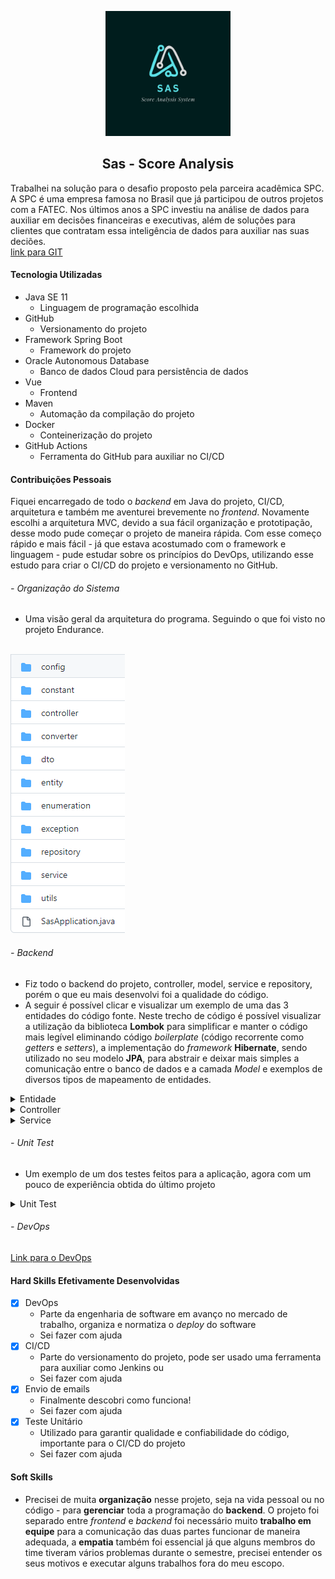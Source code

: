 ﻿<p align="center"> <img src="https://github.com/API-5-SEMESTRE/documentacao/blob/main/logo/logo.jpeg?raw=true" class="center" width=200/> </p>
<h2 align="center">
Sas - Score Analysis
</h2>

Trabalhei na solução para o desafio proposto pela parceira acadêmica SPC.<br>
A SPC é uma empresa famosa no Brasil que já participou de outros projetos com a FATEC. Nos últimos anos a SPC investiu na análise de dados para auxiliar em decisões financeiras e executivas, além de soluções para clientes que contratam essa inteligência de dados para auxiliar nas suas deciões. <br>
[link para GIT](https://github.com/API-5-SEMESTRE)


#### Tecnologia Utilizadas
- Java SE 11
    - Linguagem de programação escolhida
- GitHub
    - Versionamento do projeto
- Framework Spring Boot
    - Framework do projeto
- Oracle Autonomous Database
    - Banco de dados Cloud para persistência de dados
- Vue
    - Frontend
- Maven
    - Automação da compilação do projeto
- Docker
    - Conteinerização do projeto
- GitHub Actions
    - Ferramenta do GitHub para auxiliar no CI/CD

#### Contribuições Pessoais
Fiquei encarregado de todo o <i>backend</i> em Java do projeto, CI/CD, arquitetura e também me aventurei brevemente no <i>frontend</i>. Novamente escolhi a arquitetura MVC, devido a sua fácil organização e prototipação, desse modo pude começar o projeto de maneira rápida. Com esse começo rápido e mais fácil - já que estava acostumado com o framework e linguagem - pude estudar sobre os princípios do DevOps, utilizando esse estudo para criar o CI/CD do projeto e versionamento no GitHub.
###### - Organização do Sistema
- Uma visão geral da arquitetura do programa. Seguindo o que foi visto no projeto Endurance.
<br>
<img src="img/MVC2.png">
<br>

###### - <i>Backend</i>
- Fiz todo o backend do projeto, controller, model, service e repository, porém o que eu mais desenvolvi foi a qualidade do código.
- A seguir é possível clicar e visualizar um exemplo de uma das 3 entidades do código fonte. Neste trecho de código é possível visualizar a utilização da biblioteca <b>Lombok</b> para simplificar e manter o código mais legível eliminando código <i>boilerplate</i> (código recorrente como <i>getters</i> e <i>setters</i>), a implementação do <i>framework</i> <b>Hibernate</b>, sendo utilizado no seu modelo <b>JPA</b>, para abstrair e deixar mais simples a comunicação entre o banco de dados e a camada <i>Model</i> e exemplos de diversos tipos de mapeamento de entidades.
<details>
<summary markdown="span"y>Entidade</summary>

```java
@Entity
@Table(name="empresa")
public class Empresa {
	
	
	public static final String ID = "emp_cnpj";
	public static final String ORIGEM="emp_origem";
	public static final String DATA_CADASTRO_VENDEDOR="emp_data_cadastro_vendedor";
	
	@Id
	@Column(name=ID)
	private Long cnpj;
	
	@ManyToOne
	@JoinColumn(
				name=Cidade.ID
	)
	private Cidade cidade;
	
	@ManyToOne
	@JoinColumn(
				name=Cnae.ID
	)
	private Cnae cnae;
	
	@Column(name=ORIGEM)
	private TipoEmpresa origem;
	
	@Column(name=DATA_CADASTRO_VENDEDOR)
	private LocalDateTime dataDeCadastroVendedor;
	
	@OneToOne
	@JoinColumn(
			name=Usuario.ID,
			referencedColumnName=Usuario.ID,
			nullable = true
			)
	private Usuario usuario;
	
	public Usuario getUsuario() {
		return usuario;
	}

	public void setUsuario(Usuario usuario) {
		this.usuario = usuario;
	}

	public Empresa() {}

	public Long getCnpj() {
		return cnpj;
	}

	public void setCnpj(Long cnpj) {
		this.cnpj = cnpj;
	}

	public Cidade getCidade() {
		return cidade;
	}

	public void setCidade(Cidade cidade) {
		this.cidade = cidade;
	}

	public Cnae getCnae() {
		return cnae;
	}

	public void setCnae(Cnae cnae) {
		this.cnae = cnae;
	}

	public TipoEmpresa getOrigem() {
		return origem;
	}

	public void setOrigem(TipoEmpresa origem) {
		this.origem = origem;
	}

	public LocalDateTime getDataDeCadastroVendedor() {
		return dataDeCadastroVendedor;
	}

	public void setDataDeCadastroVendedor(LocalDateTime dataDeCadastroVendedor) {
		this.dataDeCadastroVendedor = dataDeCadastroVendedor;
	}
	
	public static EmpresaDTO paraDTO(Empresa empresa) {
		EmpresaDTO dto = new EmpresaDTO();
		dto.setCnpj(empresa.getCnpj());
		
		return dto;
	}
}
```
</details>

<details>
<summary markdown="span"y>Controller</summary>

```java
@RestController
@RequestMapping(path = {"/empresa"})
public class EmpresaController extends TratamentoExcecao{
	
	@Autowired
	private TransformarDadosService transformarDadosService;
	@Autowired
	private EmpresaService empresaService;
	@Autowired
	private EmpresaScoreService scoreService;
	
	@PostMapping("/leitor-csv")
	@ResponseStatus(CREATED)
	public List<Empresa> uploadCsv(
			@RequestParam("arquivo") MultipartFile arquivo) {
		final Set<Empresa> empresas = transformarDadosService.transformarDadosEmpresa(arquivo);
		final List<Empresa> empresasSalvas = empresaService.salvarTodosFlush(empresas);
        return empresasSalvas;
	}
	
	@GetMapping("/todas-empresas")
	@ResponseStatus(OK)
	public List<Long> pesquisarTodasEmpresas() {
		return empresaService.findAllCnpj();
	}
	
	@GetMapping("/todas-empresas/{pagina}/{tamanho}")
	@ResponseStatus(OK)
	public Page<Empresa> pesquisarTodasEmpresasPaginacao(@PathVariable int pagina, @PathVariable int tamanho) {
		return empresaService.todasEmpresas(pagina, tamanho);
	}
	
	@GetMapping("/pesquisar-empresa/{cnpj}")
	@ResponseStatus(OK)
	public EmpresaDTO pesquisarEmpresaPorCnpj(@PathVariable("cnpj")Long cnpj) {
		return empresaService.procurarPorCnpj(cnpj);
	}
	
	@GetMapping("/pesquisar-score-por-regiao/{regiao}/{pagina}/{tamanho}/{sort}")
	@ResponseStatus(OK)
	public ResponseEntity<Page<EmpresaScore>> pesquisarScorePorRegiao(@PathVariable("regiao")String regiao,
																		@PathVariable("pagina")int pagina,
																		@PathVariable("tamanho")int tamanho,
																		@PathVariable("sort")int sort) {
		final Page<EmpresaScore> scores = scoreService.procurarPorRegiao(regiao, pagina, tamanho, sort);
		
		return new ResponseEntity<>(scores, OK);
	}
	
	@GetMapping("/pesquisar-score-por-origem/{origem}/{pagina}/{tamanho}/{sort}")
	@ResponseStatus(OK)
	public Page<EmpresaScore> pesquisarScorePorOrigem(@PathVariable("origem")String origem,
																		@PathVariable("pagina")int pagina,
																		@PathVariable("tamanho")int tamanho,
																		@PathVariable("sort")int sort) {
		return scoreService.procurarPorOrigem(origem, pagina, tamanho, sort);
	}
	
	@GetMapping("/pesquisar-score/{cnpj}")
	@ResponseStatus(OK)
	public EmpresaScore pesquisarScorePorCnpj(@PathVariable("cnpj")Long cnpj) {
		return scoreService.procurarPorCnpj(cnpj);
	}
	
	@GetMapping("/pesquisar-score-por-filtro/{regiao}/{origem}/{cnae}/{estado}/{pagina}/{tamanho}/{sort}")
	@ResponseStatus(OK)
	public Page<EmpresaScore> pesquisarScorePorOrigem(@PathVariable(name="regiao", required=true)String regiao,
														@PathVariable(name="origem", required=false)String origem,
														@PathVariable(name="cnae", required=false)String cnae,
														@PathVariable(name="estado", required=false)String estado,
																		@PathVariable("pagina")int pagina,
																		@PathVariable("tamanho")int tamanho,
																		@PathVariable("sort")int sort) {
		return scoreService.procurarPorFiltroCompleto(regiao, origem, cnae, estado, pagina, tamanho, sort);
	}
}
```
</details>

<details>
<summary markdown="span"y>Service</summary>

```java
@Service
public class TransformarDadosServiceImpl implements TransformarDadosService {

	@Autowired
	private EmpresaRepository empresaRepo;
	@Autowired
	private CidadeRepository cidadeRepo;
	@Autowired
	private CnaeRepository cnaeRepo;

	@Override
	public Set<Cidade> transformarDadosCidade(MultipartFile arquivo) {
		List<String[]> linhas = LeitorCSVUtils.carregarDados(arquivo);
		Set<Cidade> cidades = new HashSet<>();

		cidades = construirCidades(linhas);

		return cidades;
	}

	private Set<Cidade> construirCidades(List<String[]> linhas) {
		Set<Cidade> cidades = new HashSet<>();

		linhas.stream().forEach(linha -> {
			Cidade novaCidade = construirCidade(linha[0], linha[1], linha[2], linha[3]);
			cidades.add(novaCidade);
		});

		return cidades;
	}

	private Cidade construirCidade(String id, String desc, String siglaEstado, String ibge) {

		Cidade cidade = new Cidade();
		
		cidade.setId(Long.valueOf(id));
		cidade.setDescricao(desc);
		cidade.setSiglaEstado(siglaEstado);
		cidade.setRegistroIbge(ibge);

		return cidade;
	}
	
	@Override
	public Set<Cnae> transformarDadosCnae(MultipartFile arquivo) {
		List<String[]> linhas = LeitorCSVUtils.carregarDados(arquivo);
		Set<Cnae> cnaes = new HashSet<>();
		
		cnaes = construirCnaes(linhas);

		return cnaes;
	}

	private Set<Cnae> construirCnaes(List<String[]> linhas) {
		Set<Cnae> cnaes = new LinkedHashSet<>();

		linhas.stream().forEach(linha -> {
			Cnae novoCnae = construirCnae(linha[0], linha[1], linha[2]);
			cnaes.add(novoCnae);
		});

		return cnaes;
	}

	private Cnae construirCnae(String id, String codigo, String desc) {

		Cnae cnae = new Cnae();
		
		cnae.setId(Long.valueOf(id));
		cnae.setCodigo(Long.valueOf(codigo));
		cnae.setDescricao(desc);

		return cnae;
	}
	
	@Override
	public Set<Empresa> transformarDadosEmpresa(MultipartFile arquivo) {
		List<String[]> linhas = LeitorCSVUtils.carregarDados(arquivo);
		Set<Empresa> empresas = new HashSet<>();

		empresas = construirEmpresas(linhas);

		return empresas;
	}

	private Set<Empresa> construirEmpresas(List<String[]> linhas) {
		Set<Empresa> empresas = new LinkedHashSet<>();
		final HashMap<Long, Cnae> cnaesMap = construirMapCnaes();
		
		for(String[] linha: linhas) {
			Empresa novaEmpresa = construirEmpresa(linha[0],linha[1],
													linha[2],linha[3],
													cnaesMap);
			empresas.add(novaEmpresa);
		}

		return empresas;
	}

	private Empresa construirEmpresa(String cnpj, String idCidade, 
										String idCnae, String origem,
										HashMap<Long, Cnae> cnaesMap) {

		Empresa empresa = new Empresa();
		Cidade cidade = cidadeRepo.findById(Long.valueOf(idCidade)).get();
		Cnae cnae = null;
		if(StringUtils.isNotBlank(idCnae)) {
			cnae = cnaesMap.get(Long.valueOf(idCnae));
		}

		empresa.setCnpj(Long.valueOf(cnpj));
		empresa.setCidade(cidade);
		empresa.setCnae(cnae);
		Optional<TipoEmpresa> tipo = TipoEmpresa.get(origem);
		empresa.setOrigem(tipo.get());

		return empresa;
	}
	
	@Override
	public Set<Consumo> transformarDadosConsumo(MultipartFile arquivo) {
		List<String[]> linhas = LeitorCSVUtils.carregarDados(arquivo);

		return construirConsumos(linhas);
	}
	
	private Set<Consumo> construirConsumos(List<String[]> linhas) {
		Set<Consumo> consumos = new LinkedHashSet<>();
		
		linhas.stream().forEach(linha -> {
			Consumo consumo = construirConsumo(linha[0], linha[1], linha[2]);
			consumos.add(consumo);
		});

		return consumos;
	}
	
	private Consumo construirConsumo(String mesReferencia, String cnpj, String qtdConsumo) {
		
		Consumo consumo = new Consumo();
		ConsumoId consumoId = new ConsumoId();
		LocalDateTime mes = LocalDateTimeFormatterUtils.padronizarLocalDateTime(mesReferencia);
		Empresa empresa = empresaRepo.findById(Long.valueOf(cnpj)).get();
		
		consumoId.setEmpresa(empresa);
		consumoId.setMesReferencia(mes);
		consumoId.setQuantidadeConsumo(Long.valueOf(qtdConsumo));
		consumo.setConsumoId(consumoId);
		
		return consumo;
	}

	private HashMap<Long, Cnae> construirMapCnaes() {
		HashMap<Long, Cnae> cnaesMap = new HashMap<>();

		List<Cnae> cnaes = cnaeRepo.findAll();

		cnaes.stream().forEach(c -> cnaesMap.put(c.getId(), c));

		return cnaesMap;
	}

}
```
</details>

###### - <i>Unit Test</i>
- Um exemplo de um dos testes feitos para a aplicação, agora com um pouco de experiência obtida do último projeto

<details>
<summary markdown="span">Unit Test</summary>
	
```Java
@SpringBootTest
@Transactional
class TransformarDadosServiceImplTest {

	@Autowired
	private TransformarDadosService service;

	@Test
	@Rollback
	void carregarDadosCidadeDeveFuncionar() {
		//teste
		StringBuilder nomeCaminho = new StringBuilder();
		nomeCaminho.append("./uploads/");
		nomeCaminho.append("base_cidade_teste");
		nomeCaminho.append(".csv");

		Path caminho = Paths.get(nomeCaminho.toString());

		byte[] conteudo = null;

		try {
			conteudo = Files.readAllBytes(caminho);
		} catch (IOException e) {
			e.printStackTrace();
		}

		MultipartFile arquivo = new MockMultipartFile("base_cidade.csv", conteudo);
		
		Set<Cidade> cidades= service.transformarDadosCidade(arquivo);
		
		assertTrue(cidades.size() == 5);
	}
	
	@Test
	@Rollback
	void carregarDadosCnaeDeveFuncionar() {

		StringBuilder nomeCaminho = new StringBuilder();
		nomeCaminho.append("./uploads/");
		nomeCaminho.append("base_cnae_teste");
		nomeCaminho.append(".csv");

		Path caminho = Paths.get(nomeCaminho.toString());

		byte[] conteudo = null;

		try {
			conteudo = Files.readAllBytes(caminho);
		} catch (IOException e) {
			e.printStackTrace();
		}

		MultipartFile arquivo = new MockMultipartFile("base_cnae.csv", conteudo);

		Set<Cnae> cnaes= service.transformarDadosCnae(arquivo);
		
		assertTrue(cnaes.size() == 5);
	}

```
</details>

###### - <i>DevOps</i>
[Link para o DevOps](https://github.com/API-5-SEMESTRE/documentacao/tree/main/documenta%C3%A7%C3%A3o_devops)

#### Hard Skills Efetivamente Desenvolvidas
- [x] DevOps
    - Parte da engenharia de software em avanço no mercado de trabalho, organiza e normatiza o <i>deploy</i> do software
    - Sei fazer com ajuda
- [x] CI/CD
    - Parte do versionamento do projeto, pode ser usado uma ferramenta para auxiliar como Jenkins ou 
    - Sei fazer com ajuda
- [x] Envio de emails
    - Finalmente descobri como funciona!
    - Sei fazer com ajuda
- [x] Teste Unitário
    - Utilizado para garantir qualidade e confiabilidade do código, importante para o CI/CD do projeto
    - Sei fazer com ajuda

#### Soft Skills
- Precisei de muita <b>organização</b> nesse projeto, seja na vida pessoal ou no código - para <b>gerenciar</b> toda a programação do <b>backend</b>. O projeto foi separado entre <i>frontend</i> e <i>backend</i> foi necessário muito <b>trabalho em equipe</b> para a comunicação das duas partes funcionar de maneira adequada, a <b>empatia</b> também foi essencial já que alguns membros do time tiveram vários problemas durante o semestre, precisei entender os seus motivos e executar alguns trabalhos fora do meu escopo.
